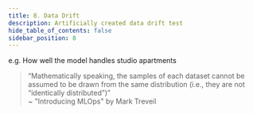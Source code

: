 ```yaml
---
title: 8. Data Drift
description: Artificially created data drift test
hide_table_of_contents: false
sidebar_position: 8
---
```



e.g. How well the model handles studio apartments

> “Mathematically speaking, the samples of each dataset cannot be assumed to be drawn from the same distribution (i.e., they are not “identically distributed”)”  
 ~ "Introducing MLOps" by Mark  Treveil


